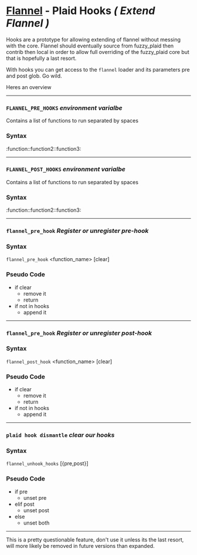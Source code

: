 # [Flannel][readme-md] - Plaid Hooks *( Extend Flannel )*

Hooks are a prototype for allowing extending of flannel without messing with the core. Flannel should eventually source from fuzzy_plaid then contrib then local in order to allow full overriding of the fuzzy_plaid core but that is hopefully a last resort.

With hooks you can get access to the `flannel` loader and its parameters pre and post glob. Go wild.

Heres an overview

---

### `FLANNEL_PRE_HOOKS` *environment varialbe*
  
Contains a list of functions to run separated by spaces

### Syntax

:function::function2::function3:

---

### `FLANNEL_POST_HOOKS` *environment varialbe*
  
Contains a list of functions to run separated by spaces

### Syntax

:function::function2::function3:

---

### `flannel_pre_hook` *Register or unregister pre-hook*

### Syntax

`flannel_pre_hook` <function_name> [clear]

### Pseudo Code

- if clear
  - remove it
  - return
- if not in hooks
  - append it

---

### `flannel_pre_hook` *Register or unregister post-hook*

### Syntax

`flannel_post_hook` <function_name> [clear]

### Pseudo Code

- if clear
  - remove it
  - return
- if not in hooks
  - append it

---

### `plaid hook dismantle` *clear our hooks*

### Syntax

`flannel_unhook_hooks` [{pre,post}]

### Pseudo Code

- if pre
  - unset pre
- elif post
  - unset post
- else
  - unset both

---

This is a pretty questionable feature, don't use it unless its the last resort, will more likely be removed in future versions than expanded.

[readme-md]: ../README.md "Flannel Readme"